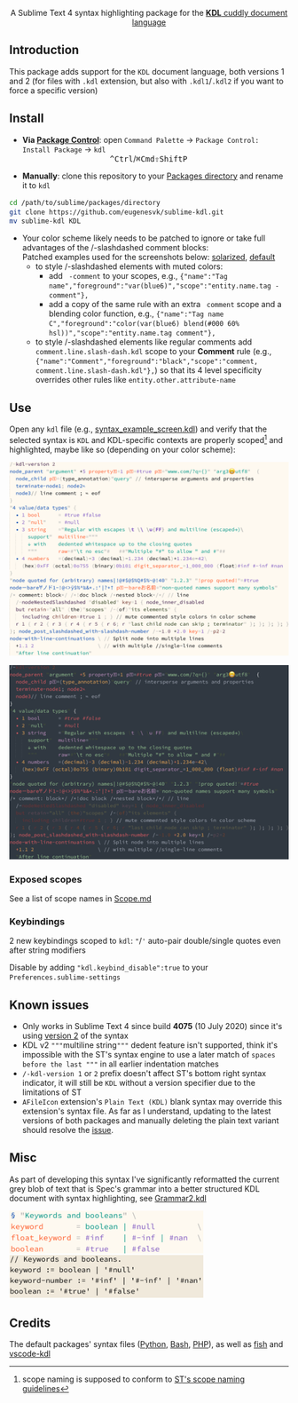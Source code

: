 <p align="center">
A Sublime Text 4 syntax highlighting package for the <a href="https://kdl.dev"><b>KDL</b> cuddly document language</a>
</p>

## Introduction

This package adds support for the `KDL` document language, both versions 1 and 2 (for files with `.kdl` extension, but also with `.kdl1`/`.kdl2` if you want to force a specific version)

## Install

- __Via [Package Control](https://packagecontrol.io)__: open `Command Palette` → `Package Control: Install Package` → `kdl`<br>
                                          <kbd>^Ctrl</kbd>/<kbd>⌘Cmd</kbd><kbd>⇧Shift</kbd><kbd>P</kbd>

- __Manually__: clone this repository to your [Packages directory](https://www.sublimetext.com/docs/packages.html) and rename it to `kdl`
```sh
cd /path/to/sublime/packages/directory
git clone https://github.com/eugenesvk/sublime-kdl.git
mv sublime-kdl KDL
```

- Your color scheme likely needs to be patched to ignore or take full advantages of the /-slashdashed comment blocks:
  <br>Patched examples used for the screenshots below: [solarized](./src/ESCombo.sublime-color-scheme), [default](./src/Mariana.sublime-color-scheme)
  - to style /-slashdashed elements with muted colors:
    - add ` -comment` to your scopes, e.g.,
      `{"name":"Tag name","foreground":"var(blue6)","scope":"entity.name.tag -comment"},`
    - add a copy of the same rule with an extra ` comment` scope and a blending color function, e.g.,
      `{"name":"Tag name C","foreground":"color(var(blue6) blend(#000 60% hsl))","scope":"entity.name.tag comment"},`
  - to style /-slashdashed elements like regular comments add `comment.line.slash-dash.kdl` scope to your __Comment__ rule (e.g., `{"name":"Comment","foreground":"black","scope":"comment, comment.line.slash-dash.kdl"},`) so that its 4 level specificity overrides other rules like `entity.other.attribute-name`

## Use

Open any `kdl` file (e.g., [syntax_example_screen.kdl](./test/syntax_example_screen.kdl)) and verify that the selected syntax is `KDL` and KDL-specific contexts are properly scoped[^1] and highlighted, maybe like so (depending on your color scheme):

![KDL syntax screenshot solarized](https://github.com/eugenesvk/sublime-KDL/blob/main/doc/KDL2_syntax_light.png?raw=true "Custom solarized scheme")

![KDL syntax screenshot default](https://github.com/eugenesvk/sublime-KDL/blob/main/doc/KDL2_syntax_dark.png?raw=true "Default color scheme")

[^1]: scope naming is supposed to conform to [ST's scope naming guidelines](https://www.sublimetext.com/docs/scope_naming.html)

### Exposed scopes

See a list of scope names in [Scope.md](./Scope.md)

### Keybindings

2 new keybindings scoped to `kdl`: `"`/`'` auto-pair double/single quotes even after string modifiers

Disable by adding `"kdl.keybind_disable":true` to your `Preferences.sublime-settings`

## Known issues

- Only works in Sublime Text 4 since build __4075__ (10 July 2020) since it's using [version 2](https://www.sublimetext.com/docs/syntax.html) of the syntax
- KDL v2 `"""`multiline string`"""` dedent feature isn't supported, think it's impossible with the ST's syntax engine to use a later match of `spaces before the last """` in all earlier indentation matches
- `/-kdl-version 1` or `2` prefix doesn't affect ST's bottom right syntax indicator, it will still be `KDL` without a version specifier due to the limitations of ST
- `AFileIcon` extension's `Plain Text (KDL)` blank syntax may override this extension's syntax file. As far as I understand, updating to the latest versions of both packages and manually deleting the plain text variant should resolve the [issue](https://github.com/SublimeText/AFileIcon/issues/95).

## Misc

As part of developing this syntax I've significantly reformatted the current grey blob of text that is Spec's grammar into a better structured KDL document with syntax highlighting, see [Grammar2.kdl](./src/grammar2.kdl)

<img src="./doc/g2new.png" alt="Grammar 2 new" width="350"><img src="./doc/g2old.png" alt="Grammar 2 old" width="350">

## Credits

The default packages' syntax files ([Python](https://github.com/sublimehq/Packages/blob/master/Python/Python.sublime-syntax), [Bash](https://github.com/sublimehq/Packages/blob/master/ShellScript/Bash.sublime-syntax), [PHP](https://github.com/sublimehq/Packages/blob/master/PHP/PHP.sublime-syntax)), as well as [fish](https://github.com/Phidica/sublime-fish/blob/master/fish.sublime-syntax) and [vscode-kdl](https://github.com/kdl-org/vscode-kdl)

